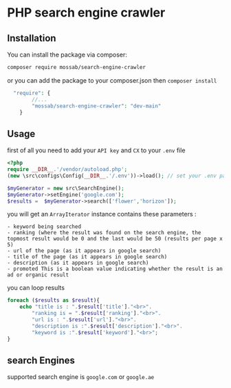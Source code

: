 # PHP search engine crawler

## Installation

You can install the package via composer:

``` bash
composer require mossab/search-engine-crawler
```
or you can add the package to your composer.json then `composer install`
```php
  "require": {
        //...
        "mossab/search-engine-crawler": "dev-main"
    }
```
## Usage
first of all you need to add your `API key` and `CX` to your `.env` file
```php
<?php
require __DIR__.'/vendor/autoload.php';
(new \src\configs\Config(__DIR__.'/.env'))->load(); // set your .env path

$myGenerator = new src\SearchEngine();
$myGenerator->setEngine('google.com');
$results =  $myGenerator->search(['flower','horizon']);
```
you will get an `ArrayIterator` instance contains these parameters : 
```
- keyword being searched
- ranking (where the result was found on the search engine, the topmost result would be 0 and the last would be 50 (results per page x 5)
- url of the page (as it appears in google search)
- title of the page (as it appears in google search)
- description (as it appears in google search)
- promoted This is a boolean value indicating whether the result is an ad or organic result
```
you can loop results
```php
foreach ($results as $result){
    echo "title is : ".$result['title']."<br>".
        "ranking is = ".$result['ranking']."<br>".
        "url is : ".$result['url']."<br>".
        "description is :".$result['description']."<br>".
        "keyword is :".$result['keyword']."<br>";
}

```
## search Engines
supported search engine is `google.com` or `google.ae`
